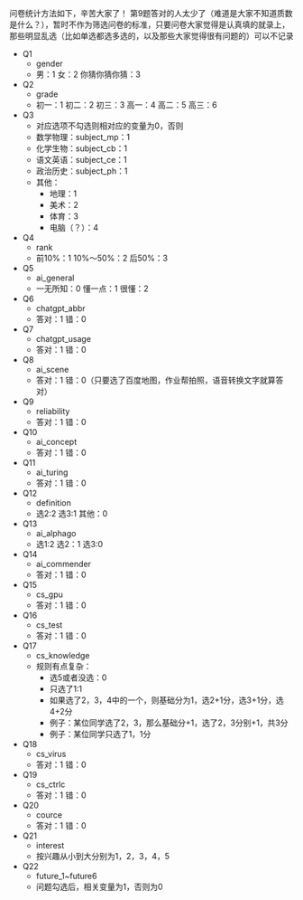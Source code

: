 问卷统计方法如下，辛苦大家了！
第9题答对的人太少了（难道是大家不知道质数是什么？），暂时不作为筛选问卷的标准，只要问卷大家觉得是认真填的就录上，
那些明显乱选（比如单选都选多选的，以及那些大家觉得很有问题的）可以不记录
- Q1
  - gender
  - 男：1 女：2 你猜你猜你猜：3
- Q2
  - grade
  - 初一：1 初二：2 初三：3 高一：4 高二：5 高三：6
- Q3
  - 对应选项不勾选则相对应的变量为0，否则
  - 数学物理：subject_mp：1
  - 化学生物：subject_cb：1
  - 语文英语：subject_ce：1
  - 政治历史：subject_ph：1
  - 其他：
    - 地理：1
    - 美术：2
    - 体育：3
    - 电脑（？）：4
- Q4
  - rank
  - 前10%：1 10%～50%：2 后50%：3
- Q5
  - ai_general
  - 一无所知：0 懂一点：1 很懂：2
- Q6
  - chatgpt_abbr
  - 答对：1 错：0
- Q7
  - chatgpt_usage
  - 答对：1 错：0
- Q8
  - ai_scene
  - 答对：1 错：0（只要选了百度地图，作业帮拍照，语音转换文字就算答对）
- Q9
  - reliability
  - 答对：1 错：0
- Q10
  - ai_concept
  - 答对：1 错：0
- Q11
  - ai_turing
  - 答对：1 错：0
- Q12
  - definition
  - 选2:2 选3:1 其他：0
- Q13
  - ai_alphago
  - 选1:2 选2：1 选3:0
- Q14
  - ai_commender
  - 答对：1 错：0
- Q15
  - cs_gpu
  - 答对：1 错：0
- Q16
  - cs_test
  - 答对：1 错：0
- Q17
  - cs_knowledge
  - 规则有点复杂：
    - 选5或者没选：0
    - 只选了1:1
    - 如果选了2，3，4中的一个，则基础分为1，选2+1分，选3+1分，选4+2分
    - 例子：某位同学选了2，3，那么基础分+1，选了2，3分别+1，共3分
    - 例子：某位同学只选了1，1分
- Q18
  - cs_virus
  - 答对：1 错：0
- Q19
  - cs_ctrlc
  - 答对：1 错：0
- Q20
  - cource
  - 答对：1 错：0
- Q21
  - interest
  - 按兴趣从小到大分别为1，2，3，4，5
- Q22
  - future_1~future6
  - 问题勾选后，相关变量为1，否则为0